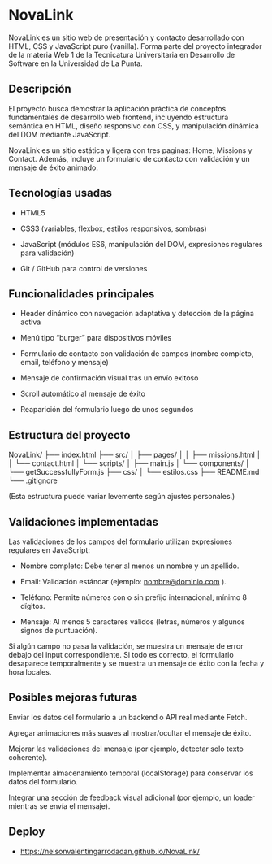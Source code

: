 # NovaLink

NovaLink es un sitio web de presentación y contacto desarrollado con HTML, CSS y JavaScript puro (vanilla).
Forma parte del proyecto integrador de la materia Web 1 de la Tecnicatura Universitaria en Desarrollo de Software en la Universidad de La Punta.

## Descripción

El proyecto busca demostrar la aplicación práctica de conceptos fundamentales de desarrollo web frontend, incluyendo estructura semántica en HTML, diseño responsivo con CSS, y manipulación dinámica del DOM mediante JavaScript.

NovaLink es un sitio estática y ligera con tres paginas: Home, Missions y Contact. Además, incluye un formulario de contacto con validación y un mensaje de éxito animado.

## Tecnologías usadas

- HTML5

- CSS3 (variables, flexbox, estilos responsivos, sombras)

- JavaScript (módulos ES6, manipulación del DOM, expresiones regulares para validación)

- Git / GitHub para control de versiones

## Funcionalidades principales

- Header dinámico con navegación adaptativa y detección de la página activa

- Menú tipo “burger” para dispositivos móviles

- Formulario de contacto con validación de campos (nombre completo, email, teléfono y mensaje)

- Mensaje de confirmación visual tras un envío exitoso

- Scroll automático al mensaje de éxito

- Reaparición del formulario luego de unos segundos

## Estructura del proyecto

NovaLink/
├── index.html
├── src/
│ ├── pages/
│ │ ├── missions.html
│ │ └── contact.html
│ └── scripts/
│ ├── main.js
│ └── components/
│ └── getSuccessfullyForm.js
├── css/
│ └── estilos.css
├── README.md
└── .gitignore

(Esta estructura puede variar levemente según ajustes personales.)

## Validaciones implementadas

Las validaciones de los campos del formulario utilizan expresiones regulares en JavaScript:

- Nombre completo: Debe tener al menos un nombre y un apellido.

- Email: Validación estándar (ejemplo: nombre@dominio.com
).

- Teléfono: Permite números con o sin prefijo internacional, mínimo 8 dígitos.

- Mensaje: Al menos 5 caracteres válidos (letras, números y algunos signos de puntuación).

Si algún campo no pasa la validación, se muestra un mensaje de error debajo del input correspondiente.
Si todo es correcto, el formulario desaparece temporalmente y se muestra un mensaje de éxito con la fecha y hora locales.

## Posibles mejoras futuras

Enviar los datos del formulario a un backend o API real mediante Fetch.

Agregar animaciones más suaves al mostrar/ocultar el mensaje de éxito.

Mejorar las validaciones del mensaje (por ejemplo, detectar solo texto coherente).

Implementar almacenamiento temporal (localStorage) para conservar los datos del formulario.

Integrar una sección de feedback visual adicional (por ejemplo, un loader mientras se envía el mensaje).

## Deploy 
- https://nelsonvalentingarrodadan.github.io/NovaLink/